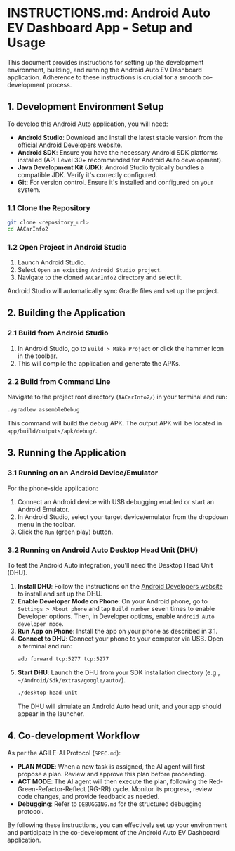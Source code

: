# INSTRUCTIONS.md: Android Auto EV Dashboard App - Setup and Usage

This document provides instructions for setting up the development environment, building, and running the Android Auto EV Dashboard application. Adherence to these instructions is crucial for a smooth co-development process.

## 1. Development Environment Setup

To develop this Android Auto application, you will need:

*   **Android Studio**: Download and install the latest stable version from the [official Android Developers website](https://developer.android.com/studio).
*   **Android SDK**: Ensure you have the necessary Android SDK platforms installed (API Level 30+ recommended for Android Auto development).
*   **Java Development Kit (JDK)**: Android Studio typically bundles a compatible JDK. Verify it's correctly configured.
*   **Git**: For version control. Ensure it's installed and configured on your system.

### 1.1 Clone the Repository

```bash
git clone <repository_url>
cd AACarInfo2
```

### 1.2 Open Project in Android Studio

1.  Launch Android Studio.
2.  Select `Open an existing Android Studio project`.
3.  Navigate to the cloned `AACarInfo2` directory and select it.

Android Studio will automatically sync Gradle files and set up the project.

## 2. Building the Application

### 2.1 Build from Android Studio

1.  In Android Studio, go to `Build > Make Project` or click the hammer icon in the toolbar.
2.  This will compile the application and generate the APKs.

### 2.2 Build from Command Line

Navigate to the project root directory (`AACarInfo2/`) in your terminal and run:

```bash
./gradlew assembleDebug
```

This command will build the debug APK. The output APK will be located in `app/build/outputs/apk/debug/`.

## 3. Running the Application

### 3.1 Running on an Android Device/Emulator

For the phone-side application:

1.  Connect an Android device with USB debugging enabled or start an Android Emulator.
2.  In Android Studio, select your target device/emulator from the dropdown menu in the toolbar.
3.  Click the `Run` (green play) button.

### 3.2 Running on Android Auto Desktop Head Unit (DHU)

To test the Android Auto integration, you'll need the Desktop Head Unit (DHU).

1.  **Install DHU**: Follow the instructions on the [Android Developers website](https://developer.android.com/training/cars/auto/testing#dhu) to install and set up the DHU.
2.  **Enable Developer Mode on Phone**: On your Android phone, go to `Settings > About phone` and tap `Build number` seven times to enable Developer options. Then, in Developer options, enable `Android Auto developer mode`.
3.  **Run App on Phone**: Install the app on your phone as described in 3.1.
4.  **Connect to DHU**: Connect your phone to your computer via USB. Open a terminal and run:
    ```bash
    adb forward tcp:5277 tcp:5277
    ```
5.  **Start DHU**: Launch the DHU from your SDK installation directory (e.g., `~/Android/Sdk/extras/google/auto/`).
    ```bash
    ./desktop-head-unit
    ```
    The DHU will simulate an Android Auto head unit, and your app should appear in the launcher.

## 4. Co-development Workflow

As per the AGILE-AI Protocol (`SPEC.md`):

*   **PLAN MODE**: When a new task is assigned, the AI agent will first propose a plan. Review and approve this plan before proceeding.
*   **ACT MODE**: The AI agent will then execute the plan, following the Red-Green-Refactor-Reflect (RG-RR) cycle. Monitor its progress, review code changes, and provide feedback as needed.
*   **Debugging**: Refer to `DEBUGGING.md` for the structured debugging protocol.

By following these instructions, you can effectively set up your environment and participate in the co-development of the Android Auto EV Dashboard application.

